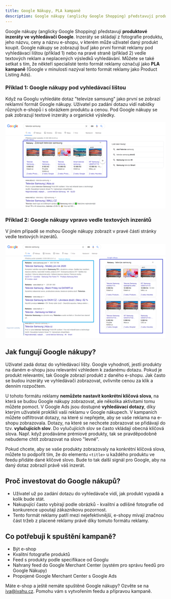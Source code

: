 ```yaml
---
title: Google Nákupy, PLA kampaně
description: Google nákupy (anglicky Google Shopping) představují produktové inzeráty ve vyhledávači Google. Inzeráty se skládají z fotografie produktu, jeho názvu, ceny a názvu e-shopu, v kterém může uživatel daný produkt koupit.
---
```


Google nákupy (anglicky Google Shopping) představují **produktové inzeráty ve vyhledávači Google**. Inzeráty se skládají z fotografie produktu, jeho názvu, ceny a názvu e-shopu, v kterém může uživatel daný produkt koupit. Google nákupy se zobrazují buď jako první formát reklamy pod vyhledávací lištou (příklad 1) nebo na pravé straně (příklad 2) vedle textových reklam a neplacených výsledků vyhledávání. Můžete se také setkat s tím, že někteří specialisté tento formát reklamy označují jako **PLA kampaně** (Google v minulosti nazýval tento formát reklamy jako Product Listing Ads).

### Příklad 1: Google nákupy pod vyhledávací lištou

Když na Googlu vyhledáte dotaz "televize samsung" jako první se zobrazí reklamní formát Google nákupy. Uživatel po zadání dotazu vidí nabídky různých e-shopů i s obrázkem produktu a cenou. Pod Google nákupy se pak zobrazují textové inzeráty a organické výsledky.

![Google nákupy pod vyhledávací lištou](/assets/blog/2020-07-03-google-nakupy/google-nakupy-pod-vyhledavaci-listou.png)

### Příklad 2: Google nákupy vpravo vedle textových inzerátů
V jiném případě se mohou Google nákupy zobrazit v pravé části stránky vedle textových inzerátů.


![Google nákupy vpravo vedle textových inzerátů](/assets/blog/2020-07-03-google-nakupy/google-nakupy-vpravo.png)

## Jak fungují Google nákupy?

Uživatel zadá dotaz do vyhledávací lišty. Google vyhodnotí, jestli produkty na daném e-shopu jsou relevantní vzhledem k zadanému dotazu. Pokud je produkt relevantní, tak Google zobrazí produkt z daného e-shopu. Jak často se budou inzeráty ve vyhledávači zobrazovat, ovlivníte cenou za klik a denním rozpočtem.

U tohoto formátu reklamy **nemůžete nastavit konkrétní klíčová slova**, na která se budou Google nákupy zobrazovat, ale několika aktivitami tomu můžete pomoct. V Google Ads jsou dostupné **vyhledávací dotazy**, díky kterým uživatelé proklikli vaši reklamu v Google nákupech. V kampaních můžete odfiltrovat dotazy, na které si nepřejete, aby se vaše reklama na e-shopu zobrazovala. Dotazy, na které se nechcete zobrazovat se přidávají do tzv. **vylučujících slov**. Do vylučujících slov se často vkládají obecná klíčová slova. Např. když prodáváme prémiové produkty, tak se pravděpodobně nebudeme chtít zobrazovat na slovo "levné".

Pokud chcete, aby se vaše produkty zobrazovaly na konkrétní klíčová slova, můžete to podpořit tím, že do elementu `<title>` u každého produktu ve feedu přidáte dané klíčové slovo. Bude to tak další signál pro Google, aby na daný dotaz zobrazil právě váš inzerát.

## Proč investovat do Google nákupů?
* Uživatel už po zadání dotazu do vyhledávače vidí, jak produkt vypadá a kolik bude stát.
* Nakupující často vybírají podle obrázků - kvalitní a odlišné fotografie od konkurence upoutají zákazníkovu pozornost.
* Tento formát reklamy patří mezi nejefektivnější, e-shopy mívají značnou část tržeb z placené reklamy právě díky tomuto formátu reklamy.

## Co potřebuji k spuštění kampaně?
* Být e-shop
* Kvalitní fotografie produktů
* Feed s produkty podle specifikace od Googlu
* Nahraný feed do Google Merchant Center (systém pro správu feedů pro Google Nákupy)
* Propojené Google Merchant Center s Google Ads

Máte e-shop a ještě nemáte spuštěné Google nákupy? Ozvěte se na <a class="contact-email" href="mailto:iva@ivahu.cz">iva@ivahu.cz</a>. Pomohu vám s vytvořením feedu a přípravou kampaně.

